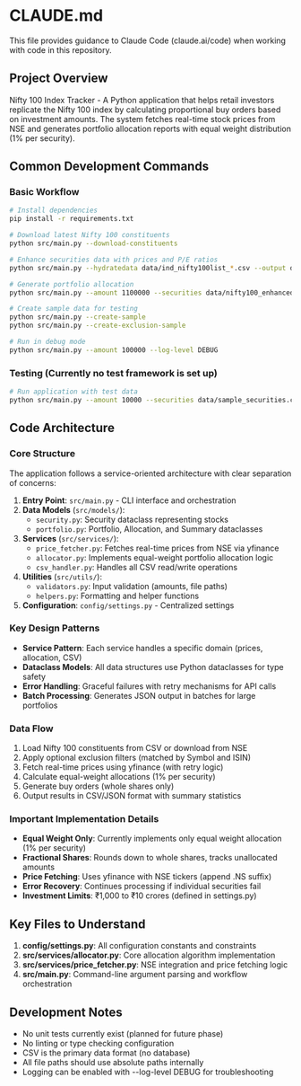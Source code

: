 # CLAUDE.md

This file provides guidance to Claude Code (claude.ai/code) when working with code in this repository.

## Project Overview

Nifty 100 Index Tracker - A Python application that helps retail investors replicate the Nifty 100 index by calculating proportional buy orders based on investment amounts. The system fetches real-time stock prices from NSE and generates portfolio allocation reports with equal weight distribution (1% per security).

## Common Development Commands

### Basic Workflow
```bash
# Install dependencies
pip install -r requirements.txt

# Download latest Nifty 100 constituents
python src/main.py --download-constituents

# Enhance securities data with prices and P/E ratios
python src/main.py --hydratedata data/ind_nifty100list_*.csv --output data/nifty100_enhanced_securities.csv

# Generate portfolio allocation
python src/main.py --amount 1100000 --securities data/nifty100_enhanced_securities.csv --exclusion data/nifty100_exclusions.csv

# Create sample data for testing
python src/main.py --create-sample
python src/main.py --create-exclusion-sample

# Run in debug mode
python src/main.py --amount 100000 --log-level DEBUG
```

### Testing (Currently no test framework is set up)
```bash
# Run application with test data
python src/main.py --amount 10000 --securities data/sample_securities.csv
```

## Code Architecture

### Core Structure
The application follows a service-oriented architecture with clear separation of concerns:

1. **Entry Point**: `src/main.py` - CLI interface and orchestration
2. **Data Models** (`src/models/`):
   - `security.py`: Security dataclass representing stocks
   - `portfolio.py`: Portfolio, Allocation, and Summary dataclasses
3. **Services** (`src/services/`):
   - `price_fetcher.py`: Fetches real-time prices from NSE via yfinance
   - `allocator.py`: Implements equal-weight portfolio allocation logic
   - `csv_handler.py`: Handles all CSV read/write operations
4. **Utilities** (`src/utils/`):
   - `validators.py`: Input validation (amounts, file paths)
   - `helpers.py`: Formatting and helper functions
5. **Configuration**: `config/settings.py` - Centralized settings

### Key Design Patterns
- **Service Pattern**: Each service handles a specific domain (prices, allocation, CSV)
- **Dataclass Models**: All data structures use Python dataclasses for type safety
- **Error Handling**: Graceful failures with retry mechanisms for API calls
- **Batch Processing**: Generates JSON output in batches for large portfolios

### Data Flow
1. Load Nifty 100 constituents from CSV or download from NSE
2. Apply optional exclusion filters (matched by Symbol and ISIN)
3. Fetch real-time prices using yfinance (with retry logic)
4. Calculate equal-weight allocations (1% per security)
5. Generate buy orders (whole shares only)
6. Output results in CSV/JSON format with summary statistics

### Important Implementation Details
- **Equal Weight Only**: Currently implements only equal weight allocation (1% per security)
- **Fractional Shares**: Rounds down to whole shares, tracks unallocated amounts
- **Price Fetching**: Uses yfinance with NSE tickers (append .NS suffix)
- **Error Recovery**: Continues processing if individual securities fail
- **Investment Limits**: ₹1,000 to ₹10 crores (defined in settings.py)

## Key Files to Understand

1. **config/settings.py**: All configuration constants and constraints
2. **src/services/allocator.py**: Core allocation algorithm implementation
3. **src/services/price_fetcher.py**: NSE integration and price fetching logic
4. **src/main.py**: Command-line argument parsing and workflow orchestration

## Development Notes

- No unit tests currently exist (planned for future phase)
- No linting or type checking configuration
- CSV is the primary data format (no database)
- All file paths should use absolute paths internally
- Logging can be enabled with --log-level DEBUG for troubleshooting